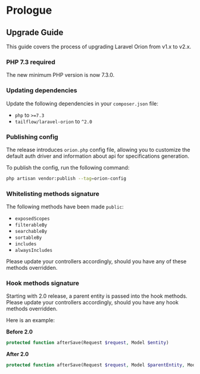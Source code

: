 # Prologue

## Upgrade Guide

This guide covers the process of upgrading Laravel Orion from v1.x to v2.x.

### PHP 7.3 required

The new minimum PHP version is now 7.3.0.

### Updating dependencies

Update the following dependencies in your `composer.json` file:

- `php` to `>=7.3`
- `tailflow/laravel-orion` to `^2.0`

### Publishing config

The release introduces `orion.php` config file, allowing you to customize the default auth driver and information about api for specifications generation.

To publish the config, run the following command:

```bash
php artisan vendor:publish --tag=orion-config
```

### Whitelisting methods signature

The following methods have been made `public`:

- `exposedScopes`
- `filterableBy`
- `searchableBy`
- `sortableBy`
- `includes`
- `alwaysIncludes`

Please update your controllers accordingly, should you have any of these methods overridden.

### Hook methods signature

Starting with 2.0 release, a parent entity is passed into the hook methods. Please update your controllers accordingly, should you have any hook methods overridden.

Here is an example:

**Before 2.0**

```php
protected function afterSave(Request $request, Model $entity)
```

**After 2.0**

```php
protected function afterSave(Request $request, Model $parentEntity, Model $entity)
```
